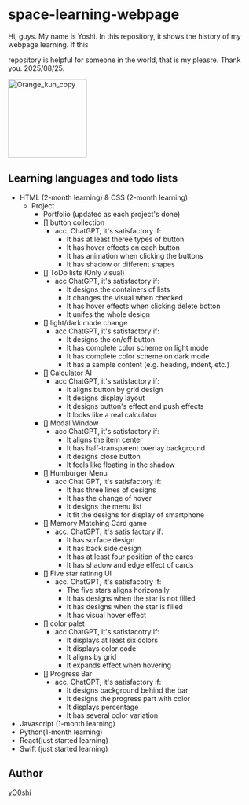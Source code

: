 # space-learning-webpage
Hi, guys. My name is Yoshi. In this repository, it shows the history of my webpage learning. If this 

repository is helpful for someone in the world, that is my pleasre. Thank you. 2025/08/25.

<img width="160px" height="160px" alt="Orange_kun_copy" src="https://github.com/user-attachments/assets/961302a7-e99f-431e-bee9-29354e3588e1" />


## Learning languages and todo lists

- HTML (2-month learning) &  CSS (2-month learning)
  - Project
    - Portfolio (updated as each project's done)
    - [] button collection
      - acc. ChatGPT, it's satisfactory if:
        - It has at least theree types of button
        - It has hover effects on each button
        - It has animation when clicking the buttons
        - It has shadow or different shapes
    - [] ToDo lists (Only visual)
      - acc ChatGPT, it's satisfactory if:
        - It designs the containers of lists
        - It changes the visual when checked
        - It has hover effects when clicking delete botton
        - It unifes the whole design 
    - [] light/dark mode change
      - acc ChatGPT, it's satisfactory if:
        - It designs the on/off button
        - It has complete color scheme on light mode
        - It has complete color scheme on dark mode
        - It has a sample content (e.g. heading, indent, etc.)
    - [] Calculator AI
      - acc ChatGPT, it's satisfactory if:
        - It aligns button by grid design
        - It designs display layout
        - It designs button's effect and push effects
        - It looks like a real calculator
    - [] Modal Window
      - acc ChatGPT, it's satisfactory if:
        - It aligns the item center
        - It has half-transparent overlay background
        - It designs close button
        - It feels like floating in the shadow
    - [] Humburger Menu
      - acc Chat GPT, it's satisfactory if:
        - It has three lines of designs
        - It has the change of hover
        - It designs the menu list
        - It fit the designs for display of smartphone 
    - [] Memory Matching Card game
      - acc. ChatGPT, it's satis factory if:
        - It has surface design
        - It has back side design
        - It has at least four position of the cards
        - It has shadow and edge effect of cards
    - [] Five star ratinng UI
      - acc. ChatGPT, it's satisfacotry if:
        - The five stars aligns horizonally
        - It has designs when the star is not filled
        - It has designs when the star is filled
        - It has visual hover effect 
    - [] color palet
      - acc ChatGPT, it's satisfacotry if:
        - It displays at least six colors
        - It displays color code
        - It aligns by grid
        - It expands effect when hovering
    - [] Progress Bar
      - acc. ChatGPT, it's satisfactory if:
        - It designs background behind the bar
        - It designs the progress part with color
        - It displays percentage
        - It has several color variation
- Javascript (1-month learning)
- Python(1-month learning)
- React(just started learning)
- Swift (just started learning)

## Author 

[yO0shi](https://github.com/yO0shi)
